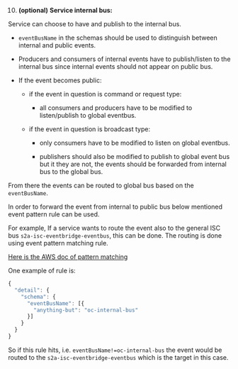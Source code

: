 10. **(optional)** **Service internal bus:**

Service can choose to have and publish to the internal bus.

- `eventBusName` in the schemas should be used to distinguish between internal and public events.

- Producers and consumers of internal events have to publish/listen to the internal bus since internal events should not appear on public bus.

- If the event becomes public:

  - if the event in question is command or request type:

    - all consumers and producers have to be modified to listen/publish to global eventbus.

  - if the event in question is broadcast type:

    - only consumers have to be modified to listen on global eventbus.

    - publishers should also be modified to publish to global event bus but it they are not, the events should be forwarded from internal bus to the global bus.

From there the events can be routed to global bus based on the `eventBusName`.

In order to forward the event from internal to public bus below mentioned event pattern rule can be used.

For example, If a service wants to route the event also to the general ISC bus `s2a-isc-eventbridge-eventbus`, this can be done. The routing is done using event pattern matching rule.

[Here is the AWS doc of pattern matching](https://docs.aws.amazon.com/eventbridge/latest/userguide/eb-event-patterns-content-based-filtering.html)

One example of rule is:

```javascript
{
  "detail": {
    "schema": {
      "eventBusName": [{
        "anything-but": "oc-internal-bus"
      }]
    }
  }
}
```
So if this rule hits, i.e. `eventBusName!=oc-internal-bus` the event would be routed to the `s2a-isc-eventbridge-eventbus` which is the target in this case.
